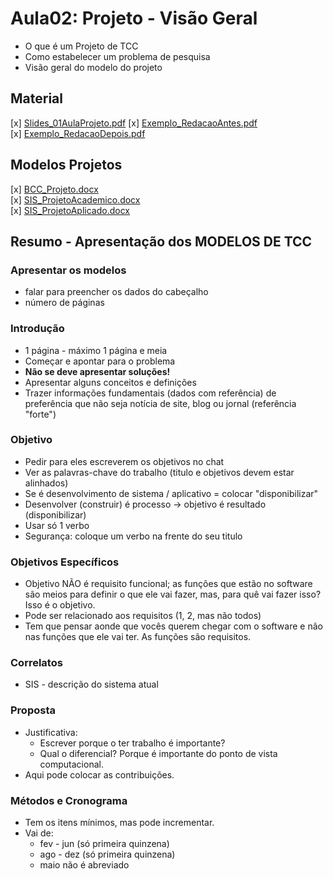 # Aula02: Projeto - Visão Geral  

- O que é um Projeto de TCC  
- Como estabelecer um problema de pesquisa  
- Visão geral do modelo do projeto  

## Material  

[x] [Slides_01AulaProjeto.pdf](Material/Slides_01AulaProjeto.pdf "Slides_01AulaProjeto.pdf") 
[x] [Exemplo_RedacaoAntes.pdf](Material/Exemplo_RedacaoAntes.pdf "Exemplo_RedacaoAntes.pdf")  
[x] [Exemplo_RedacaoDepois.pdf](Material/Exemplo_RedacaoDepois.pdf "Exemplo_RedacaoDepois.pdf")  

## Modelos Projetos

[x] [BCC_Projeto.docx](Material/BCC_Projeto.docx "BCC_Projeto.docx")  
[x] [SIS_ProjetoAcademico.docx](Material/SIS_ProjetoAcademico.docx "SIS_ProjetoAcademico.docx")  
[x] [SIS_ProjetoAplicado.docx](Material/SIS_ProjetoAplicado.docx "SIS_ProjetoAplicado.docx")  

## Resumo - Apresentação dos MODELOS DE TCC

### Apresentar os modelos

- falar para preencher os dados do cabeçalho
- número de páginas

### Introdução

- 1 página - máximo 1 página e meia  
- Começar e apontar para o problema  
- **Não se deve apresentar soluções!**  
- Apresentar alguns conceitos e definições  
- Trazer informações fundamentais (dados com referência) de preferência que não seja notícia de site, blog ou jornal (referência "forte")  

### Objetivo

- Pedir para eles escreverem os objetivos no chat  
- Ver as palavras-chave do trabalho (titulo e objetivos devem estar alinhados)  
- Se é desenvolvimento de sistema / aplicativo = colocar "disponibilizar"  
- Desenvolver (construir) é processo -> objetivo é resultado (disponibilizar)  
- Usar só 1 verbo  
- Segurança: coloque um verbo na frente do seu titulo  

### Objetivos Específicos

- Objetivo NÃO é requisito funcional; as funções que estão no software são meios para definir o que ele vai fazer, mas, para quê vai fazer isso? Isso é o objetivo.  
- Pode ser relacionado aos requisitos (1, 2, mas não todos)
- Tem que pensar aonde que vocês querem chegar com o software e não nas funções que ele vai ter. As funções são requisitos.

### Correlatos

- SIS - descrição do sistema atual  

### Proposta

- Justificativa:  
  - Escrever porque o ter trabalho é importante?  
  - Qual o diferencial? Porque é importante do ponto de vista computacional.  
- Aqui pode colocar as contribuições.  

### Métodos e Cronograma

- Tem os itens mínimos, mas pode incrementar.  
- Vai de:  
  - fev - jun (só primeira quinzena)  
  - ago - dez (só primeira quinzena)  
  - maio não é abreviado
